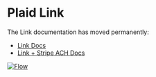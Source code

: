# Plaid Link

The Link documentation has moved permanently:

- [Link Docs][1]
- [Link + Stripe ACH Docs][2]

[![Flow](https://cloud.githubusercontent.com/assets/1531185/7601474/6da17012-f8cb-11e4-8d25-05e829c4861c.jpg)][1]

[1]: https://plaid.com/docs/link
[2]: https://plaid.com/docs/link/stripe
